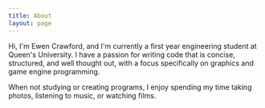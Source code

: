 ```yaml
---
title: About
layout: page
---
```

Hi, I'm Ewen Crawford, and I'm currently a first year engineering student at
Queen's University. I have a passion for writing code that is concise, structured, and well thought out, with a focus specifically on graphics and game engine programming.


When not studying or creating programs, I enjoy spending my time taking photos, listening to music, or watching films.
